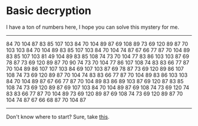 # Basic decryption

I have a ton of numbers here, I hope you can solve this mystery for me.

___
84 70 104 87 83 85 107 103 84 70 104 89 87 69 108 89 73 69 120 89 87 70 103 103 84 70 104 89 83 85 107 103 84 70 104 74 87 67 66 77 87 70 104 89 83 85 107 103 81 49 104 89 83 85 108 74 73 70 104 77 83 86 103 103 87 69 78 87 73 69 120 89 87 70 90 74 73 70 104 77 86 107 108 74 83 83 66 77 87 70 104 89 86 107 107 103 84 69 107 103 87 69 78 87 73 69 120 89 86 107 108 74 73 69 120 89 87 70 104 74 83 83 66 77 87 70 104 89 83 86 103 103 84 70 104 89 87 67 66 77 87 70 104 89 83 86 89 103 87 69 120 87 83 85 108 74 73 69 120 89 87 69 107 103 84 70 104 89 87 69 108 74 73 69 120 74 83 83 66 77 87 70 104 89 73 69 120 89 87 69 108 74 73 69 120 89 87 70 104 74 87 67 66 68 87 70 104 87
___

Don't know where to start? Sure, take [this](https://v2.cryptii.com/text/select).
